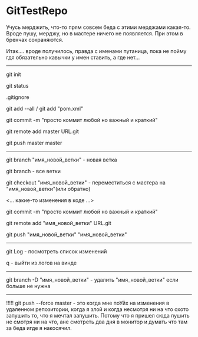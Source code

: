 # GitTestRepo
Учусь мерджить, что-то прям совсем беда с этими мерджами какая-то. Вроде пушу, мерджу, но в мастере  ничего не появляется. При этом в бренчах сохраняются. 

Итак.... вроде получилось, правда с именами путаница, пока не пойму гдя обязательно кавычки у имен ставить, а где нет...
************************************************************************
git init

git status

.gitignore

git add --all / git add "pom.xml"

git commit -m "просто коммит любой но важный и краткий"

git remote add master URL.git

git push master master

**************************************************************************

git branch "имя_новой_ветки"                      - новая ветка

git branch                                        - все ветки

git checkout "имя_новой_ветки"                    - переместиться с мастера на "имя_новой_ветки"(или обратно)


<... какие-то изменения в коде ...>


git commit -m "просто коммит любой но важный и краткий"

git remote add "имя_новой_ветки" URL.git

git push "имя_новой_ветки" "имя_новой_ветки"
*****************************************************************************

git Log - посмотреть список изменений

q - выйти из логов на винде

****************************************************************************

git branch -D "имя_новой_ветки" - удалить "имя_новой_ветки" если больше не нужна

**********************************************************************************

!!!!! git push --force master        - это когда мне поУйх на изменения в удаленном репозитории, когда я злой и когда несмотря ни на что охото запушить то, что я мечтал запушить. Потому что я пришел сюда пушить не смотря ни на что, ане смотреть два дня в монитор и думать что там за беда игде я накосячил.

